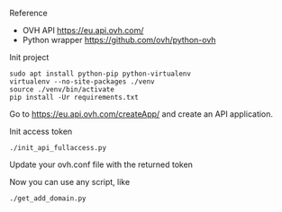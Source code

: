 

Reference
* OVH API https://eu.api.ovh.com/
* Python wrapper https://github.com/ovh/python-ovh


Init project
```
sudo apt install python-pip python-virtualenv
virtualenv --no-site-packages ./venv
source ./venv/bin/activate
pip install -Ur requirements.txt
```

Go to https://eu.api.ovh.com/createApp/ and create an API application.

Init access token
```
./init_api_fullaccess.py
```
Update your ovh.conf file with the returned token

Now you can use any script, like
```
./get_add_domain.py
```
